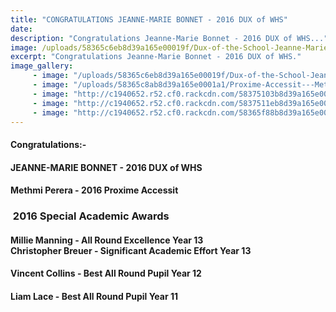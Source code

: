 ```yaml
---
title: "CONGRATULATIONS JEANNE-MARIE BONNET - 2016 DUX of WHS"
date: 
description: "Congratulations Jeanne-Marie Bonnet - 2016 DUX of WHS..."
image: /uploads/58365c6eb8d39a165e00019f/Dux-of-the-School-Jeanne-Marie-Bonnet.JPG
excerpt: "Congratulations Jeanne-Marie Bonnet - 2016 DUX of WHS."
image_gallery:
     - image: "/uploads/58365c6eb8d39a165e00019f/Dux-of-the-School-Jeanne-Marie-Bonnet.JPG"
     - image: "/uploads/58365c8ab8d39a165e0001a1/Proxime-Accessit---Methmi-Perera.JPG"
     - image: "http://c1940652.r52.cf0.rackcdn.com/58375103b8d39a165e00028c/12456.jpg"
     - image: "http://c1940652.r52.cf0.rackcdn.com/5837511eb8d39a165e00028e/11248.jpg"
     - image: "http://c1940652.r52.cf0.rackcdn.com/58365f88b8d39a165e0001a3/14479.jpg"
---
```


<h4>Congratulations:-</h4>
<h4>JEANNE-MARIE BONNET&nbsp;- 2016 DUX of WHS</h4>
<h4>Methmi Perera - 2016 Proxime Accessit</h4>
<h3>&nbsp;2016 Special Academic Awards</h3>
<h4><span>Millie Manning - All Round Excellence Year 13<br /><span>Christopher Breuer<strong> -&nbsp;</strong>Significant Academic Effort </span>Year 13</span></h4>
<h4>Vincent Collins - Best All Round Pupil Year 12</h4>
<h4>Liam Lace - Best All Round Pupil Year 11</h4>

